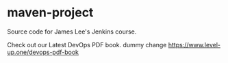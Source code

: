 # maven-project
Source code for James Lee's Jenkins course.
 
Check out our Latest DevOps PDF book.
dummy change
https://www.level-up.one/devops-pdf-book
